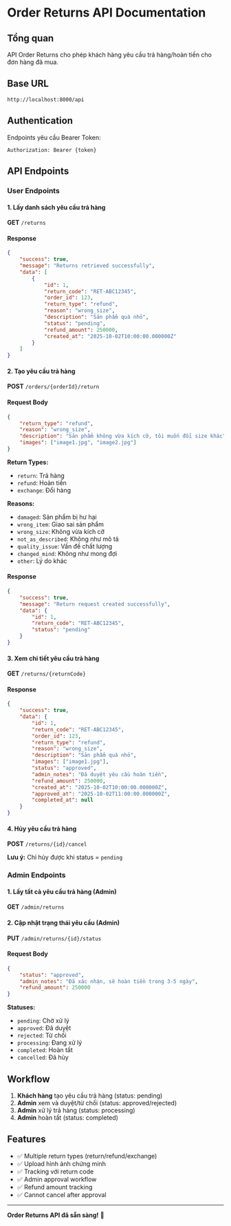 # Order Returns API Documentation

## Tổng quan

API Order Returns cho phép khách hàng yêu cầu trả hàng/hoàn tiền cho đơn hàng đã mua.

## Base URL

```
http://localhost:8000/api
```

## Authentication

Endpoints yêu cầu Bearer Token:
```
Authorization: Bearer {token}
```

## API Endpoints

### User Endpoints

#### 1. Lấy danh sách yêu cầu trả hàng

**GET** `/returns`

#### Response

```json
{
    "success": true,
    "message": "Returns retrieved successfully",
    "data": [
        {
            "id": 1,
            "return_code": "RET-ABC12345",
            "order_id": 123,
            "return_type": "refund",
            "reason": "wrong_size",
            "description": "Sản phẩm quá nhỏ",
            "status": "pending",
            "refund_amount": 250000,
            "created_at": "2025-10-02T10:00:00.000000Z"
        }
    ]
}
```

#### 2. Tạo yêu cầu trả hàng

**POST** `/orders/{orderId}/return`

#### Request Body

```json
{
    "return_type": "refund",
    "reason": "wrong_size",
    "description": "Sản phẩm không vừa kích cỡ, tôi muốn đổi size khác",
    "images": ["image1.jpg", "image2.jpg"]
}
```

**Return Types:**
- `return`: Trả hàng
- `refund`: Hoàn tiền
- `exchange`: Đổi hàng

**Reasons:**
- `damaged`: Sản phẩm bị hư hại
- `wrong_item`: Giao sai sản phẩm
- `wrong_size`: Không vừa kích cỡ
- `not_as_described`: Không như mô tả
- `quality_issue`: Vấn đề chất lượng
- `changed_mind`: Không như mong đợi
- `other`: Lý do khác

#### Response

```json
{
    "success": true,
    "message": "Return request created successfully",
    "data": {
        "id": 1,
        "return_code": "RET-ABC12345",
        "status": "pending"
    }
}
```

#### 3. Xem chi tiết yêu cầu trả hàng

**GET** `/returns/{returnCode}`

#### Response

```json
{
    "success": true,
    "data": {
        "id": 1,
        "return_code": "RET-ABC12345",
        "order_id": 123,
        "return_type": "refund",
        "reason": "wrong_size",
        "description": "Sản phẩm quá nhỏ",
        "images": ["image1.jpg"],
        "status": "approved",
        "admin_notes": "Đã duyệt yêu cầu hoàn tiền",
        "refund_amount": 250000,
        "created_at": "2025-10-02T10:00:00.000000Z",
        "approved_at": "2025-10-02T11:00:00.000000Z",
        "completed_at": null
    }
}
```

#### 4. Hủy yêu cầu trả hàng

**POST** `/returns/{id}/cancel`

**Lưu ý:** Chỉ hủy được khi status = `pending`

### Admin Endpoints

#### 1. Lấy tất cả yêu cầu trả hàng (Admin)

**GET** `/admin/returns`

#### 2. Cập nhật trạng thái yêu cầu (Admin)

**PUT** `/admin/returns/{id}/status`

#### Request Body

```json
{
    "status": "approved",
    "admin_notes": "Đã xác nhận, sẽ hoàn tiền trong 3-5 ngày",
    "refund_amount": 250000
}
```

**Statuses:**
- `pending`: Chờ xử lý
- `approved`: Đã duyệt
- `rejected`: Từ chối
- `processing`: Đang xử lý
- `completed`: Hoàn tất
- `cancelled`: Đã hủy

## Workflow

1. **Khách hàng** tạo yêu cầu trả hàng (status: pending)
2. **Admin** xem và duyệt/từ chối (status: approved/rejected)
3. **Admin** xử lý trả hàng (status: processing)
4. **Admin** hoàn tất (status: completed)

## Features

- ✅ Multiple return types (return/refund/exchange)
- ✅ Upload hình ảnh chứng minh
- ✅ Tracking với return code
- ✅ Admin approval workflow
- ✅ Refund amount tracking
- ✅ Cannot cancel after approval

---

**Order Returns API đã sẵn sàng!** 🔄

